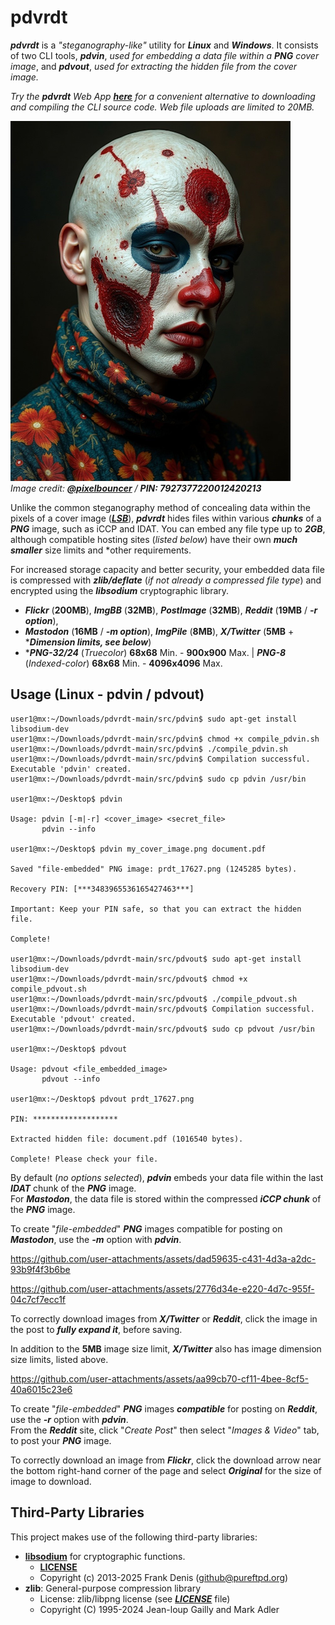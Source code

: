 # pdvrdt

***pdvrdt*** is a *"steganography-like"* utility for ***Linux*** and ***Windows***. It consists of two CLI tools, ***pdvin***, *used for embedding a data file within a ***PNG*** cover image*, and ***pdvout***, *used for extracting the hidden file from the cover image.*  

*Try the ***pdvrdt*** Web App [***here***](https://cleasbycode.co.uk/pdvrdt/index/) for a convenient alternative to downloading and compiling the CLI source code. Web file uploads are limited to 20MB.*

![Demo Image](https://github.com/CleasbyCode/pdvrdt/blob/main/demo_image/prdt_61164.png)  
*Image credit: [***@pixelbouncer***](https://x.com/pixelbouncer) / ***PIN: 7927377220012420213****

Unlike the common steganography method of concealing data within the pixels of a cover image ([***LSB***](https://ctf101.org/forensics/what-is-stegonagraphy/)), ***pdvrdt*** hides files within various ***chunks*** of a ***PNG*** image, such as iCCP and IDAT. You can embed any file type up to ***2GB***, although compatible hosting sites (*listed below*) have their own ***much smaller*** size limits and *other requirements.  

For increased storage capacity and better security, your embedded data file is compressed with ***zlib/deflate*** (*if not already a compressed file type*) and encrypted using the ***libsodium*** cryptographic library.  
 
* ***Flickr*** (**200MB**), ***ImgBB*** (**32MB**), ***PostImage*** (**32MB**), ***Reddit*** (**19MB** / ***-r option***),
* ***Mastodon*** (**16MB** / ***-m option***), ***ImgPile*** (**8MB**), ***X/Twitter*** (**5MB** + ****Dimension limits, see below***)
* ****PNG-32/24*** (*Truecolor*) **68x68** Min. - **900x900** Max. | ***PNG-8*** (*Indexed-color*) **68x68** Min. - **4096x4096** Max.

## Usage (Linux - pdvin / pdvout)

```console
user1@mx:~/Downloads/pdvrdt-main/src/pdvin$ sudo apt-get install libsodium-dev
user1@mx:~/Downloads/pdvrdt-main/src/pdvin$ chmod +x compile_pdvin.sh
user1@mx:~/Downloads/pdvrdt-main/src/pdvin$ ./compile_pdvin.sh
user1@mx:~/Downloads/pdvrdt-main/src/pdvin$ Compilation successful. Executable 'pdvin' created.
user1@mx:~/Downloads/pdvrdt-main/src/pdvin$ sudo cp pdvin /usr/bin

user1@mx:~/Desktop$ pdvin 

Usage: pdvin [-m|-r] <cover_image> <secret_file>  
       pdvin --info

user1@mx:~/Desktop$ pdvin my_cover_image.png document.pdf
  
Saved "file-embedded" PNG image: prdt_17627.png (1245285 bytes).

Recovery PIN: [***3483965536165427463***]

Important: Keep your PIN safe, so that you can extract the hidden file.

Complete!

user1@mx:~/Downloads/pdvrdt-main/src/pdvout$ sudo apt-get install libsodium-dev
user1@mx:~/Downloads/pdvrdt-main/src/pdvout$ chmod +x compile_pdvout.sh
user1@mx:~/Downloads/pdvrdt-main/src/pdvout$ ./compile_pdvout.sh
user1@mx:~/Downloads/pdvrdt-main/src/pdvout$ Compilation successful. Executable 'pdvout' created.
user1@mx:~/Downloads/pdvrdt-main/src/pdvout$ sudo cp pdvout /usr/bin

user1@mx:~/Desktop$ pdvout

Usage: pdvout <file_embedded_image>
       pdvout --info
        
user1@mx:~/Desktop$ pdvout prdt_17627.png

PIN: *******************

Extracted hidden file: document.pdf (1016540 bytes).

Complete! Please check your file.
```
By default (*no options selected*), ***pdvin*** embeds your data file within the last ***IDAT*** chunk of the ***PNG*** image.  
For ***Mastodon***, the data file is stored within the compressed ***iCCP chunk*** of the ***PNG*** image.  

To create "*file-embedded*" ***PNG*** images compatible for posting on ***Mastodon***, use the ***-m*** option with ***pdvin***.

https://github.com/user-attachments/assets/dad59635-c431-4d3a-a2dc-93b9f4f3b6be

https://github.com/user-attachments/assets/2776d34e-e220-4d7c-955f-04c7cf7ecc1f

To correctly download images from ***X/Twitter*** or ***Reddit***, click the image in the post to ***fully expand it***, before saving.  

In addition to the **5MB** image size limit, ***X/Twitter*** also has image dimension size limits, listed above.
 
https://github.com/user-attachments/assets/aa99cb70-cf11-4bee-8cf5-40a6015c23e6

To create "*file-embedded*" ***PNG*** images ***compatible*** for posting on ***Reddit***, use the ***-r*** option with ***pdvin***.  
From the ***Reddit*** site, click "*Create Post*" then select "*Images & Video*" tab, to post your ***PNG*** image. 

To correctly download an image from ***Flickr***, click the download arrow near the bottom right-hand corner of the page and select ***Original*** for the size of image to download.

## Third-Party Libraries

This project makes use of the following third-party libraries:

- [**libsodium**](https://libsodium.org/) for cryptographic functions.
  - [**LICENSE**](https://github.com/jedisct1/libsodium/blob/master/LICENSE)
  - Copyright (c) 2013-2025 Frank Denis (github@pureftpd.org)
- **zlib**: General-purpose compression library
  - License: zlib/libpng license (see [***LICENSE***](https://github.com/madler/zlib/blob/develop/LICENSE) file)
  - Copyright (C) 1995-2024 Jean-loup Gailly and Mark Adler

##
